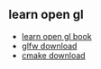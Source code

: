## learn open gl

- [learn open gl book](https://learnopengl.com/book/book_pdf.pdf)
- [glfw download](https://www.glfw.org/)
- [cmake download](https://cmake.org/download/)
